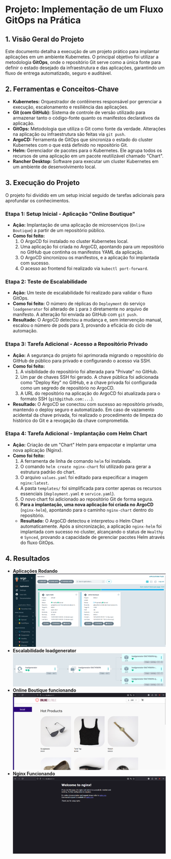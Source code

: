 # Projeto: Implementação de um Fluxo GitOps na Prática

## 1. Visão Geral do Projeto

Este documento detalha a execução de um projeto prático para implantar aplicações em um ambiente Kubernetes. O principal objetivo foi utilizar a metodologia **GitOps**, onde o repositório Git serve como a única fonte para definir o estado desejado da infraestrutura e das aplicações, garantindo um fluxo de entrega automatizado, seguro e auditável.

## 2. Ferramentas e Conceitos-Chave

* **Kubernetes:** Orquestrador de contêineres responsável por gerenciar a execução, escalonamento e resiliência das aplicações.
* **Git (com GitHub):** Sistema de controle de versão utilizado para armazenar tanto o código-fonte quanto os manifestos declarativos da aplicação.
* **GitOps:** Metodologia que utiliza o Git como fonte da verdade. Alterações na aplicação ou infraestrutura são feitas via `git push`.
* **ArgoCD:** Ferramenta de GitOps que sincroniza o estado do cluster Kubernetes com o que está definido no repositório Git.
* **Helm:** Gerenciador de pacotes para o Kubernetes. Ele agrupa todos os recursos de uma aplicação em um pacote reutilizável chamado "Chart".
* **Rancher Desktop:** Software para executar um cluster Kubernetes em um ambiente de desenvolvimento local.

## 3. Execução do Projeto

O projeto foi dividido em um setup inicial seguido de tarefas adicionais para aprofundar os conhecimentos.

### Etapa 1: Setup Inicial - Aplicação "Online Boutique"

* **Ação:** Implantação de uma aplicação de microserviços (`Online Boutique`) a partir de um repositório público.
* **Como foi feito:**
    1.  O ArgoCD foi instalado no cluster Kubernetes local.
    2.  Uma aplicação foi criada no ArgoCD, apontando para um repositório no GitHub que continha os manifestos YAML da aplicação.
    3.  O ArgoCD sincronizou os manifestos, e a aplicação foi implantada com sucesso.
    4.  O acesso ao frontend foi realizado via `kubectl port-forward`.

### Etapa 2: Teste de Escalabilidade

* **Ação:** Um teste de escalabilidade foi realizado para validar o fluxo GitOps.
* **Como foi feito:** O número de réplicas do `Deployment` do serviço `loadgenerator` foi alterado de `1` para `3` diretamente no arquivo de manifesto. A alteração foi enviada ao GitHub com `git push`.
* **Resultado:** O ArgoCD detectou a mudança e, sem intervenção manual, escalou o número de pods para 3, provando a eficácia do ciclo de automação.

### Etapa 3: Tarefa Adicional - Acesso a Repositório Privado

* **Ação:** A segurança do projeto foi aprimorada migrando o repositório do GitHub de público para privado e configurando o acesso via SSH.
* **Como foi feito:**
    1.  A visibilidade do repositório foi alterada para "Private" no GitHub.
    2.  Um par de chaves SSH foi gerado. A chave pública foi adicionada como "Deploy Key" no GitHub, e a chave privada foi configurada como um segredo de repositório no ArgoCD.
    3.  A URL do repositório na aplicação do ArgoCD foi atualizada para o formato SSH (`git@github.com:...`).
* **Resultado:** O ArgoCD se conectou com sucesso ao repositório privado, mantendo o deploy seguro e automatizado. Em caso de vazamento acidental da chave privada, foi realizado o procedimento de limpeza do histórico do Git e a revogação da chave comprometida.

### Etapa 4: Tarefa Adicional - Implantação com Helm Chart

* **Ação:** Criação de um "Chart" Helm para empacotar e implantar uma nova aplicação (Nginx).
* **Como foi feito:**
    1.  A ferramenta de linha de comando `helm` foi instalada.
    2.  O comando `helm create nginx-chart` foi utilizado para gerar a estrutura padrão do chart.
    3.  O arquivo `values.yaml` foi editado para especificar a imagem `nginx:latest`.
    4.  A pasta `templates/` foi simplificada para conter apenas os recursos essenciais (`deployment.yaml` e `service.yaml`).
    5.  O novo chart foi adicionado ao repositório Git de forma segura.
    6. **Para a implantação, uma nova aplicação foi criada no ArgoCD** (`nginx-helm`), apontando para o caminho `nginx-chart` dentro do repositório.
    * **Resultado:** O ArgoCD detectou e interpretou o Helm Chart automaticamente. Após a sincronização, a aplicação `nginx-helm` foi implantada com sucesso no cluster, alcançando o status de `Healthy` e `Synced`,         provando a capacidade de gerenciar pacotes Helm através do fluxo GitOps.

## 4. Resultados

* **Aplicações Rodando**
  ![](imagens/aplicacoes-funcionando.png)
* **Escalabilidade loadgenerator**
  ![](imagens/escalabilidade-loadgenerator.png)
* **Online Boutique funcionando**
  ![](imagens/pagina-boutique.png)
* **Nginx Funcionando**
  ![](imagens/pagina-nginx.png)


